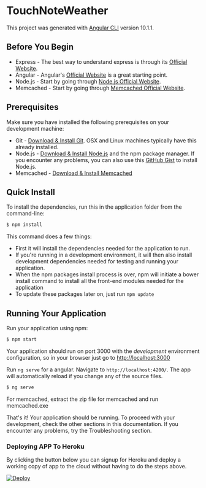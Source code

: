 # TouchNoteWeather

This project was generated with [Angular CLI](https://github.com/angular/angular-cli) version 10.1.1.

## Before You Begin
* Express - The best way to understand express is through its [Official Website](http://expressjs.com/).
* Angular - Angular's [Official Website](http://angular.io) is a great starting point.
* Node.js - Start by going through [Node.js Official Website](http://nodejs.org/).
* Memcached - Start by going through [Memcached Official Website](http://memcached.org/).

## Prerequisites
Make sure you have installed the following prerequisites on your development machine:
* Git - [Download & Install Git](https://git-scm.com/downloads). OSX and Linux machines typically have this already installed.
* Node.js - [Download & Install Node.js](https://nodejs.org/en/download/) and the npm package manager. If you encounter any problems, you can also use this [GitHub Gist](https://gist.github.com/isaacs/579814) to install Node.js.
* Memcached - [Download & Install Memcached](http://downloads.northscale.com/memcached-win64-1.4.4-14.zip)

## Quick Install

To install the dependencies, run this in the application folder from the command-line:

```bash
$ npm install
```

This command does a few things:
* First it will install the dependencies needed for the application to run.
* If you're running in a development environment, it will then also install development dependencies needed for testing and running your application.
* When the npm packages install process is over, npm will initiate a bower install command to install all the front-end modules needed for the application
* To update these packages later on, just run `npm update`

## Running Your Application

Run your application using npm:

```bash
$ npm start
```

Your application should run on port 3000 with the *development* environment configuration, so in your browser just go to [http://localhost:3000](http://localhost:3000)

Run `ng serve` for a angular. Navigate to `http://localhost:4200/`. The app will automatically reload if you change any of the source files.

```bash
$ ng serve
```

For memcached, extract the zip file for memcached and run memcached.exe

That's it! Your application should be running. To proceed with your development, check the other sections in this documentation.
If you encounter any problems, try the Troubleshooting section.

###  Deploying APP To Heroku

By clicking the button below you can signup for Heroku and deploy a working copy of app to the cloud without having to do the steps above.

[![Deploy](https://www.herokucdn.com/deploy/button.svg)](https://heroku.com/deploy)

